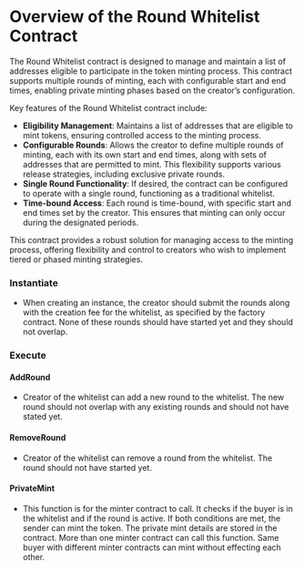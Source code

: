 # Overview of the Round Whitelist Contract

The Round Whitelist contract is designed to manage and maintain a list of addresses eligible to participate in the token minting process. This contract supports multiple rounds of minting, each with configurable start and end times, enabling private minting phases based on the creator’s configuration.

Key features of the Round Whitelist contract include:

- **Eligibility Management**: Maintains a list of addresses that are eligible to mint tokens, ensuring controlled access to the minting process.
- **Configurable Rounds**: Allows the creator to define multiple rounds of minting, each with its own start and end times, along with sets of addresses that are permitted to mint. This flexibility supports various release strategies, including exclusive private rounds.
- **Single Round Functionality**: If desired, the contract can be configured to operate with a single round, functioning as a traditional whitelist.
- **Time-bound Access**: Each round is time-bound, with specific start and end times set by the creator. This ensures that minting can only occur during the designated periods.

This contract provides a robust solution for managing access to the minting process, offering flexibility and control to creators who wish to implement tiered or phased minting strategies.

### Instantiate 

- When creating an instance, the creator should submit the rounds along with the creation fee for the whitelist, as specified by the factory contract. None of these rounds should have started yet and they should not overlap.

### Execute

#### AddRound
- Creator of the whitelist can add a new round to the whitelist. The new round should not overlap with any existing rounds and should not have stated yet.

#### RemoveRound
- Creator of the whitelist can remove a round from the whitelist. The round should not have started yet.

#### PrivateMint
- This function is for the minter contract to call. It checks if the buyer is in the whitelist and if the round is active. If both conditions are met, the sender can mint the token. The private mint details are stored in the contract. More than one minter contract can call this function. Same buyer with different minter contracts can mint without effecting each other.
